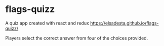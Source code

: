 # flags-quizz
A quiz app created with react and redux
https://elsadesta.github.io/flags-quizz/

Players select the correct answer from four of the choices provided.

